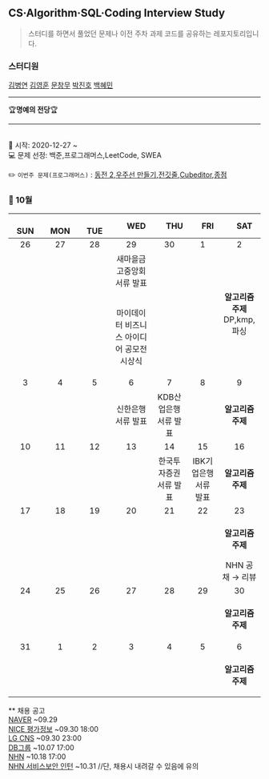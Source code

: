 ## CS·Algorithm·SQL·Coding Interview Study
<blockquote>스터디를 하면서 풀었던 문제나 이전 주차 과제 코드를 공유하는 레포지토리입니다.</blockquote>

### 스터디원

[김병연](https://github.com/whyWhale) [김영훈](https://github.com/kim0hoon) [문창무](https://github.com/ChangmooMoon) [박진호](https://github.com/zinozino1) [백혜민](https://github.com/HyeminBaek)

<hr>
🏆<b>명예의 전당</b>🏆

<hr>

<br> 📌 시작: 2020-12-27 ~
<br> 💻 문제 선정: 백준,프로그래머스,LeetCode, SWEA

✏️ `이번주 문제(프로그래머스)` : [동전 2](https://www.acmicpc.net/problem/2294),[우주선 만들기](https://www.acmicpc.net/problem/15912),[전깃줄](https://www.acmicpc.net/problem/2565),[Cubeditor](https://www.acmicpc.net/problem/1701),[종점](https://www.acmicpc.net/problem/22867)

<h3> 📅 10월 </h3>


|　  SUN　  |　  MON　  |　  TUE　  |　  WED　  |　  THU　  |　  FRI　  |　  SAT　  |
|:---:|:---:|:---:|:---:|:---:|:---:|:---:|
|   26   |   27   |   28   |   29   |   30   |   1   |   2   |
||||새마을금고중앙회 서류 발표<p><br>마이데이터 비즈니스 아이디어 공모전 시상식</p>|||<p><b>알고리즘 주제</b> DP,kmp,파싱</p>|
|   3   |   4   |   5   |   6   |   7   |   8   |   9   |
||||신한은행 서류 발표|KDB산업은행 서류 발표||<p><b>알고리즘 주제</b> </p>|
|   10   |   11   |   12   |   13   |   14   |   15   |   16   |
|||||한국투자증권 서류 발표|IBK기업은행 서류 발표|<p><b>알고리즘 주제</b> </p>|
|   17   |   18   |   19   |   20   |   21   |   22   |   23   |
|    ||||||<p><b>알고리즘 주제</b> </p>NHN 공채 → 리뷰|
|   24   |   25   |   26   |   27   |   28   |   29   |   30   |
|||||||<p><b>알고리즘 주제</b></p>|
|   31   |   1   |   2   |   3   |   4   |   5   |   6   |
|||||||<p><b>알고리즘 주제</b></p>|



** 채용 공고
<br>[NAVER](https://www.naver-recruit.com/) ~09.29
<br>[NICE 평가정보](https://nice.recruiter.co.kr/app/jobnotice/view?systemKindCode=MRS2&jobnoticeSn=71560) ~09.30 18:00
<br>[LG CNS](https://apply.lg.com/app/job/RetrieveJobNotices.rpi) ~09.30 23:00
<br>[DB그룹](https://dbgroup.recruiter.co.kr/app/jobnotice/list) ~10.07 17:00
<br>[NHN](https://recruit.nhn.com/ent/landing) ~10.18 17:00
<br>[NHN 서비스보안 인턴](https://linkareer.com/activity/66687?utm_source=cafe_specup&utm_medium=weeklist_intern&utm_campaign=weekly_list) ~10.31 //단, 채용시 내려갈 수 있음에 유의
